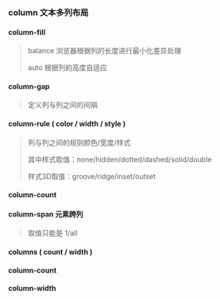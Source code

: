 ### column 文本多列布局

#### column-fill 
> balance 浏览器根据列的长度进行最小化差异处理
> 
> auto  根据列的高度自适应
#### column-gap
> 定义列与列之间的间隔

#### column-rule ( color / width / style )
> 列与列之间的规则颜色/宽度/样式
>
> 其中样式取值：none/hidden/dotted/dashed/solid/double
>
> 样式3D取值：groove/ridge/inset/outset
#### column-count 

#### column-span 元素跨列
> 取值只能是 1/all

#### columns ( count / width )

#### column-count 

#### column-width
